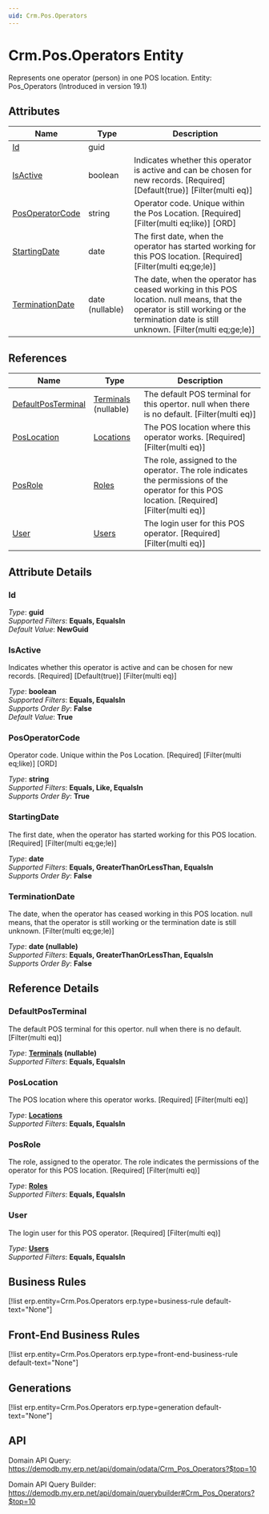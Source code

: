 ```yaml
---
uid: Crm.Pos.Operators
---
```

# Crm.Pos.Operators Entity

Represents one operator (person) in one POS location. Entity: Pos_Operators (Introduced in version 19.1)

## Attributes

| Name | Type | Description |
| ---- | ---- | --- |
| [Id](Crm.Pos.Operators.md#id) | guid |  
| [IsActive](Crm.Pos.Operators.md#isactive) | boolean | Indicates whether this operator is active and can be chosen for new records. [Required] [Default(true)] [Filter(multi eq)] 
| [PosOperatorCode](Crm.Pos.Operators.md#posoperatorcode) | string | Operator code. Unique within the Pos Location. [Required] [Filter(multi eq;like)] [ORD] 
| [StartingDate](Crm.Pos.Operators.md#startingdate) | date | The first date, when the operator has started working for this POS location. [Required] [Filter(multi eq;ge;le)] 
| [TerminationDate](Crm.Pos.Operators.md#terminationdate) | date (nullable) | The date, when the operator has ceased working in this POS location. null means, that the operator is still working or the termination date is still unknown. [Filter(multi eq;ge;le)] 

## References

| Name | Type | Description |
| ---- | ---- | --- |
| [DefaultPosTerminal](Crm.Pos.Operators.md#defaultposterminal) | [Terminals](Crm.Pos.Terminals.md) (nullable) | The default POS terminal for this opertor. null when there is no default. [Filter(multi eq)] |
| [PosLocation](Crm.Pos.Operators.md#poslocation) | [Locations](Crm.Pos.Locations.md) | The POS location where this operator works. [Required] [Filter(multi eq)] |
| [PosRole](Crm.Pos.Operators.md#posrole) | [Roles](Crm.Pos.Roles.md) | The role, assigned to the operator. The role indicates the permissions of the operator for this POS location. [Required] [Filter(multi eq)] |
| [User](Crm.Pos.Operators.md#user) | [Users](Systems.Security.Users.md) | The login user for this POS operator. [Required] [Filter(multi eq)] |


## Attribute Details

### Id

_Type_: **guid**  
_Supported Filters_: **Equals, EqualsIn**  
_Default Value_: **NewGuid**  

### IsActive

Indicates whether this operator is active and can be chosen for new records. [Required] [Default(true)] [Filter(multi eq)]

_Type_: **boolean**  
_Supported Filters_: **Equals, EqualsIn**  
_Supports Order By_: **False**  
_Default Value_: **True**  

### PosOperatorCode

Operator code. Unique within the Pos Location. [Required] [Filter(multi eq;like)] [ORD]

_Type_: **string**  
_Supported Filters_: **Equals, Like, EqualsIn**  
_Supports Order By_: **True**  

### StartingDate

The first date, when the operator has started working for this POS location. [Required] [Filter(multi eq;ge;le)]

_Type_: **date**  
_Supported Filters_: **Equals, GreaterThanOrLessThan, EqualsIn**  
_Supports Order By_: **False**  

### TerminationDate

The date, when the operator has ceased working in this POS location. null means, that the operator is still working or the termination date is still unknown. [Filter(multi eq;ge;le)]

_Type_: **date (nullable)**  
_Supported Filters_: **Equals, GreaterThanOrLessThan, EqualsIn**  
_Supports Order By_: **False**  


## Reference Details

### DefaultPosTerminal

The default POS terminal for this opertor. null when there is no default. [Filter(multi eq)]

_Type_: **[Terminals](Crm.Pos.Terminals.md) (nullable)**  
_Supported Filters_: **Equals, EqualsIn**  

### PosLocation

The POS location where this operator works. [Required] [Filter(multi eq)]

_Type_: **[Locations](Crm.Pos.Locations.md)**  
_Supported Filters_: **Equals, EqualsIn**  

### PosRole

The role, assigned to the operator. The role indicates the permissions of the operator for this POS location. [Required] [Filter(multi eq)]

_Type_: **[Roles](Crm.Pos.Roles.md)**  
_Supported Filters_: **Equals, EqualsIn**  

### User

The login user for this POS operator. [Required] [Filter(multi eq)]

_Type_: **[Users](Systems.Security.Users.md)**  
_Supported Filters_: **Equals, EqualsIn**  



## Business Rules

[!list erp.entity=Crm.Pos.Operators erp.type=business-rule default-text="None"]

## Front-End Business Rules

[!list erp.entity=Crm.Pos.Operators erp.type=front-end-business-rule default-text="None"]

## Generations

[!list erp.entity=Crm.Pos.Operators erp.type=generation default-text="None"]

## API

Domain API Query:
<https://demodb.my.erp.net/api/domain/odata/Crm_Pos_Operators?$top=10>

Domain API Query Builder:
<https://demodb.my.erp.net/api/domain/querybuilder#Crm_Pos_Operators?$top=10>

